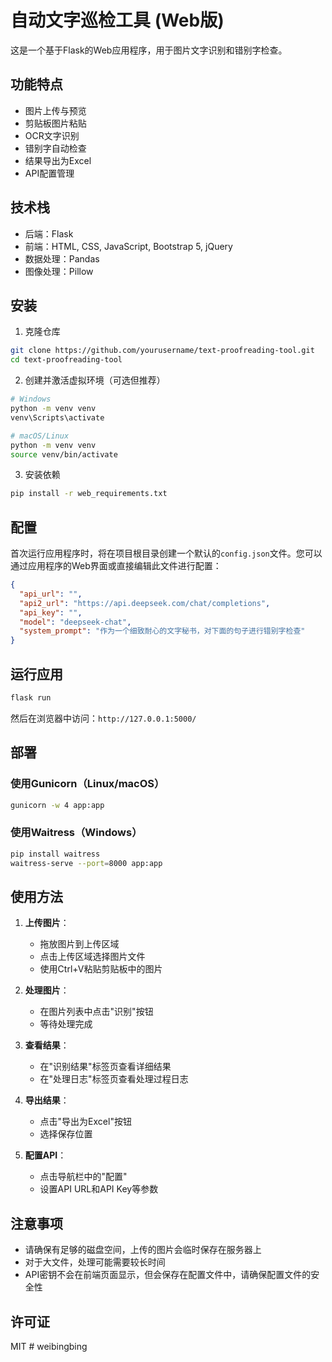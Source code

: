 # 自动文字巡检工具 (Web版)

这是一个基于Flask的Web应用程序，用于图片文字识别和错别字检查。

## 功能特点

- 图片上传与预览
- 剪贴板图片粘贴
- OCR文字识别
- 错别字自动检查
- 结果导出为Excel
- API配置管理

## 技术栈

- 后端：Flask
- 前端：HTML, CSS, JavaScript, Bootstrap 5, jQuery
- 数据处理：Pandas
- 图像处理：Pillow

## 安装

1. 克隆仓库

```bash
git clone https://github.com/yourusername/text-proofreading-tool.git
cd text-proofreading-tool
```

2. 创建并激活虚拟环境（可选但推荐）

```bash
# Windows
python -m venv venv
venv\Scripts\activate

# macOS/Linux
python -m venv venv
source venv/bin/activate
```

3. 安装依赖

```bash
pip install -r web_requirements.txt
```

## 配置

首次运行应用程序时，将在项目根目录创建一个默认的`config.json`文件。您可以通过应用程序的Web界面或直接编辑此文件进行配置：

```json
{
  "api_url": "",
  "api2_url": "https://api.deepseek.com/chat/completions",
  "api_key": "",
  "model": "deepseek-chat",
  "system_prompt": "作为一个细致耐心的文字秘书，对下面的句子进行错别字检查"
}
```

## 运行应用

```bash
flask run
```

然后在浏览器中访问：`http://127.0.0.1:5000/`

## 部署

### 使用Gunicorn（Linux/macOS）

```bash
gunicorn -w 4 app:app
```

### 使用Waitress（Windows）

```bash
pip install waitress
waitress-serve --port=8000 app:app
```

## 使用方法

1. **上传图片**：
   - 拖放图片到上传区域
   - 点击上传区域选择图片文件
   - 使用Ctrl+V粘贴剪贴板中的图片

2. **处理图片**：
   - 在图片列表中点击"识别"按钮
   - 等待处理完成

3. **查看结果**：
   - 在"识别结果"标签页查看详细结果
   - 在"处理日志"标签页查看处理过程日志

4. **导出结果**：
   - 点击"导出为Excel"按钮
   - 选择保存位置

5. **配置API**：
   - 点击导航栏中的"配置"
   - 设置API URL和API Key等参数

## 注意事项

- 请确保有足够的磁盘空间，上传的图片会临时保存在服务器上
- 对于大文件，处理可能需要较长时间
- API密钥不会在前端页面显示，但会保存在配置文件中，请确保配置文件的安全性

## 许可证

MIT #   w e i b i n g b i n g  
 